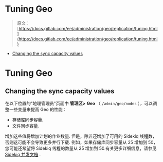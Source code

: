 # Tuning Geo

> 原文：[https://docs.gitlab.com/ee/administration/geo/replication/tuning.html](https://docs.gitlab.com/ee/administration/geo/replication/tuning.html)

*   [Changing the sync capacity values](#changing-the-sync-capacity-values)

# Tuning Geo[](#tuning-geo-premium-only "Permalink")

## Changing the sync capacity values[](#changing-the-sync-capacity-values "Permalink")

在以下位置的"地理管理员"页面中 **管理区>** **Geo** （ `/admin/geo/nodes` ），可以调整一些变量来提高 Geo 的性能：

*   存储库同步容量.
*   文件同步容量.

增加这些值将增加计划的作业数量. 但是，除非还增加了可用的 Sidekiq 线程数，否则这可能不会导致更多并行下载. 例如，如果存储库同步容量从 25 增加到 50，您可能还希望将 Sidekiq 线程的数量从 25 增加到 50.有关更多详细信息，请参见[Sidekiq 并发文档](../../operations/extra_sidekiq_processes.html#number-of-threads) .